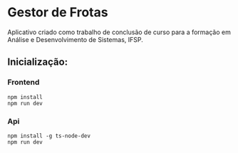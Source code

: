 # Gestor de Frotas

Aplicativo criado como trabalho de conclusão de curso para a formação em Análise e Desenvolvimento de Sistemas, IFSP.

## Inicialização:

### Frontend
```
npm install
npm run dev
```

### Api
```
npm install -g ts-node-dev
npm run dev
```